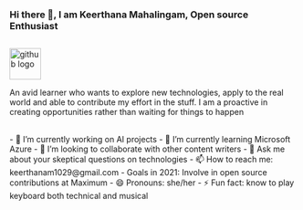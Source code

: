 ### Hi there 👋, I am Keerthana Mahalingam, Open source Enthusiast

<!--
**KEERTHANAM2001/keerthanam2001** is a ✨ _special_ ✨ repository because its `README.md` (this file) appears on your GitHub profile.-->

##

<img src="https://ingenium-ahmedabad-university.github.io/hackathon/images/animated-svg/faq%20animated.svg" alt="github logo" width="55" height="55">
<p>An avid learner who wants to explore new technologies, apply to the real world  and able to contribute my effort in the stuff. I am a proactive  in creating  opportunities  rather than  waiting  for things to happen</p>
<br>
- 🔭 I’m currently working on AI projects
- 🌱 I’m currently learning Microsoft Azure
- 👯 I’m looking to collaborate with other content writers
- 💬 Ask me about your skeptical questions on technologies
- 📫 How to reach me: keerthanam1029@gmail.com
- Goals in 2021: Involve in open source contributions at Maximum
- 😄 Pronouns: she/her
- ⚡ Fun fact: know to play keyboard both technical and  musical

